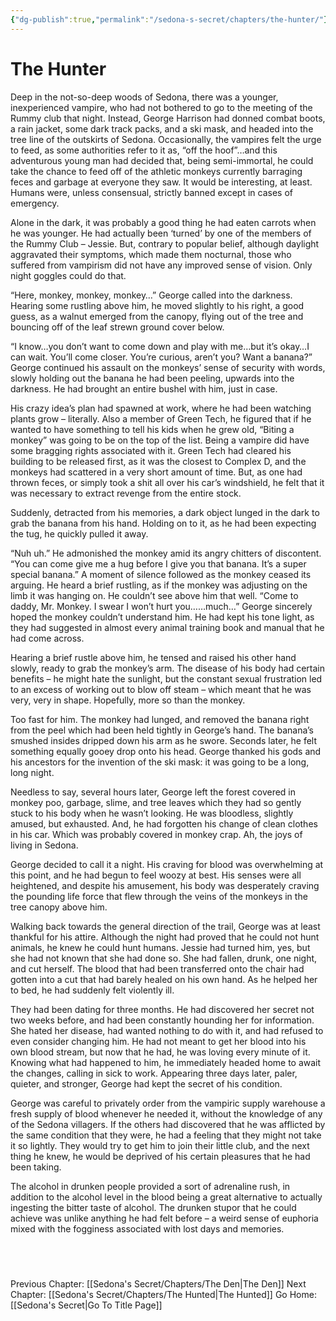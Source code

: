 ```yaml
---
{"dg-publish":true,"permalink":"/sedona-s-secret/chapters/the-hunter/"}
---
```


# The Hunter

Deep in the not-so-deep woods of Sedona, there was a younger, inexperienced vampire, who had not bothered to go to the meeting of the Rummy club that night. Instead, George Harrison had donned combat boots, a rain jacket, some dark track packs, and a ski mask, and headed into the tree line of the outskirts of Sedona. Occasionally, the vampires felt the urge to feed, as some authorities refer to it as, “off the hoof”…and this adventurous young man had decided that, being semi-immortal, he could take the chance to feed off of the athletic monkeys currently barraging feces and garbage at everyone they saw. It would be interesting, at least. Humans were, unless consensual, strictly banned except in cases of emergency.

Alone in the dark, it was probably a good thing he had eaten carrots when he was younger. He had actually been ‘turned’ by one of the members of the Rummy Club – Jessie. But, contrary to popular belief, although daylight aggravated their symptoms, which made them nocturnal, those who suffered from vampirism did not have any improved sense of vision. Only night goggles could do that.

“Here, monkey, monkey, monkey…” George called into the darkness. Hearing some rustling above him, he moved slightly to his right, a good guess, as a walnut emerged from the canopy, flying out of the tree and bouncing off of the leaf strewn ground cover below.

“I know…you don’t want to come down and play with me…but it’s okay…I can wait. You’ll come closer. You’re curious, aren’t you? Want a banana?” George continued his assault on the monkeys’ sense of security with words, slowly holding out the banana he had been peeling, upwards into the darkness. He had brought an entire bushel with him, just in case. 

His crazy idea’s plan had spawned at work, where he had been watching plants grow – literally. Also a member of Green Tech, he figured that if he wanted to have something to tell his kids when he grew old, “Biting a monkey” was going to be on the top of the list. Being a vampire did have some bragging rights associated with it. Green Tech had cleared his building to be released first, as it was the closest to Complex D, and the monkeys had scattered in a very short amount of time. But, as one had thrown feces, or simply took a shit all over his car’s windshield, he felt that it was necessary to extract revenge from the entire stock.

Suddenly, detracted from his memories, a dark object lunged in the dark to grab the banana from his hand. Holding on to it, as he had been expecting the tug, he quickly pulled it away.

“Nuh uh.” He admonished the monkey amid its angry chitters of discontent. “You can come give me a hug before I give you that banana. It’s a super special banana.” A moment of silence followed as the monkey ceased its arguing. He heard a brief rustling, as if the monkey was adjusting on the limb it was hanging on. He couldn’t see above him that well. “Come to daddy, Mr. Monkey. I swear I won’t hurt you……much…” George sincerely hoped the monkey couldn’t understand him. He had kept his tone light, as they had suggested in almost every animal training book and manual that he had come across.

Hearing a brief rustle above him, he tensed and raised his other hand slowly, ready to grab the monkey’s arm. The disease of his body had certain benefits – he might hate the sunlight, but the constant sexual frustration led to an excess of working out to blow off steam – which meant that he was very, very in shape. Hopefully, more so than the monkey.

Too fast for him. The monkey had lunged, and removed the banana right from the peel which had been held tightly in George’s hand. The banana’s smushed insides dripped down his arm as he swore. Seconds later, he felt something equally gooey drop onto his head. George thanked his gods and his ancestors for the invention of the ski mask: it was going to be a long, long night.

Needless to say, several hours later, George left the forest covered in monkey poo, garbage, slime, and tree leaves which they had so gently stuck to his body when he wasn’t looking. He was bloodless, slightly amused, but exhausted. And, he had forgotten his change of clean clothes in his car. Which was probably covered in monkey crap. Ah, the joys of living in Sedona.

George decided to call it a night. His craving for blood was overwhelming at this point, and he had begun to feel woozy at best. His senses were all heightened, and despite his amusement, his body was desperately craving the pounding life force that flew through the veins of the monkeys in the tree canopy above him.

Walking back towards the general direction of the trail, George was at least thankful for his attire. Although the night had proved that he could not hunt animals, he knew he could hunt humans. Jessie had turned him, yes, but she had not known that she had done so. She had fallen, drunk, one night, and cut herself. The blood that had been transferred onto the chair had gotten into a cut that had barely healed on his own hand. As he helped her to bed, he had suddenly felt violently ill. 

They had been dating for three months. He had discovered her secret not two weeks before, and had been constantly hounding her for information. She hated her disease, had wanted nothing to do with it, and had refused to even consider changing him. He had not meant to get her blood into his own blood stream, but now that he had, he was loving every minute of it. Knowing what had happened to him, he immediately headed home to await the changes, calling in sick to work. Appearing three days later, paler, quieter, and stronger, George had kept the secret of his condition.

George was careful to privately order from the vampiric supply warehouse a fresh supply of blood whenever he needed it, without the knowledge of any of the Sedona villagers. If the others had discovered that he was afflicted by the same condition that they were, he had a feeling that they might not take it so lightly. They would try to get him to join their little club, and the next thing he knew, he would be deprived of his certain pleasures that he had been taking.

The alcohol in drunken people provided a sort of adrenaline rush, in addition to the alcohol level in the blood being a great alternative to actually ingesting the bitter taste of alcohol. The drunken stupor that he could achieve was unlike anything he had felt before – a weird sense of euphoria mixed with the fogginess associated with lost days and memories.


  
---
Previous Chapter: [[Sedona's Secret/Chapters/The Den\|The Den]]
Next Chapter: [[Sedona's Secret/Chapters/The Hunted\|The Hunted]]
Go Home: [[Sedona's Secret\|Go To Title Page]]
  


